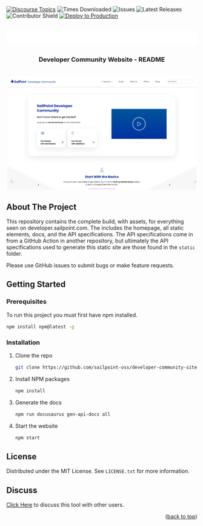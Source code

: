 <a id="readme-top"></a>

[![Discourse Topics][discourse-shield]][discourse-url]
![Times Downloaded][downloads-shield]
![Issues][issues-shield]
![Latest Releases][release-shield]
![Contributor Shield][contributor-shield]
[![Deploy to Production](https://github.com/sailpoint-oss/developer-community-site/actions/workflows/build-and-deploy-prod-gh-pages.yml/badge.svg)](https://github.com/sailpoint-oss/developer-community-site/actions/workflows/build-and-deploy-prod-gh-pages.yml)

[discourse-shield]: https://img.shields.io/discourse/topics?label=Discuss%20This%20Tool&server=https%3A%2F%2Fdeveloper.sailpoint.com%2Fdiscuss
[discourse-url]: https://developer.sailpoint.com/discuss/
[downloads-shield]: https://img.shields.io/github/downloads/sailpoint-oss/developer-community-website/total?label=Downloads
[issues-shield]:https://img.shields.io/github/issues/sailpoint-oss/developer-community-website?label=Issues
[release-shield]: https://img.shields.io/github/v/release/sailpoint-oss/developer-community-website?label=Current%20Release
[contributor-shield]:https://img.shields.io/github/contributors/sailpoint-oss/developer-community-website?label=Contributors

<!-- PROJECT LOGO -->
<br />
<div align="center">
    <img src="./static/img/SailPoint-Developer-Community-Inverse-Lockup.png" alt="Logo">

  <h3 align="center">Developer Community Website - README</h3>
  <br/>
<div align="center">
<img src="./assets/images/screenshot.png" width="500" height="" style="text-align:center">
</div>
</div>

<!-- ABOUT THE PROJECT -->
## About The Project
This repository contains the complete build, with assets, for everything seen on developer.sailpoint.com. The includes the homepage, all static elements, docs, and the API specifications. The API specifications come in from a GitHub Action in another repository, but ultimately the API specifications used to generate this static site are those found in the `static` folder.

Please use GitHub issues to submit bugs or make feature requests.
<!-- GETTING STARTED -->
## Getting Started
### Prerequisites

To run this project you must first have npm installed.
```sh
npm install npm@latest -g
```

### Installation

1. Clone the repo
   ```sh
   git clone https://github.com/sailpoint-oss/developer-community-site.git
   ```
2. Install NPM packages
   ```sh
   npm install
   ```
3. Generate the docs
   ```sh
   npm run docusaurus gen-api-docs all
   ```
4. Start the website
   ```sh
   npm start
   ```

<!-- LICENSE -->
## License

Distributed under the MIT License. See `LICENSE.txt` for more information.


<!-- CONTACT -->
## Discuss
[Click Here](https://developer.sailpoint.com/dicuss) to discuss this tool with other users.

<p align="right">(<a href="#readme-top">back to top</a>)</p>
